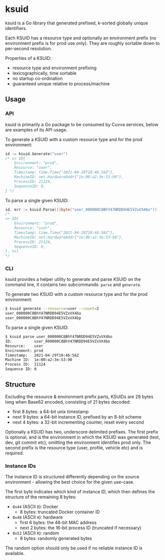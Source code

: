 # ksuid

ksuid is a Go library that generated prefixed, k-sorted globally unique identifiers.

Each KSUID has a resource type and optionally an environment prefix (no environment prefix is for prod use only). They are roughly sortable down to per-second resolution.

Properties of a KSUID:

- resource type and environment prefixing
- lexicographically, time sortable
- no startup co-ordination
- guaranteed unique relative to process/machine

## Usage

### API

ksuid is primarily a Go package to be consumed by Cuvva services, below are examples of its API usage.

To generate a KSUID with a custom resource type and for the prod environment:

```go
id := ksuid.Generate("user")
/* => ID{
	Environment: "prod",
	Resource: "user",
	Timestamp: time.Time{"2021-04-29T10:46:56Z"},
	MachineID: net.HardwareAddr{"1e:00:a2:3e:53:90"},
	ProcessID: 21124,
	SequenceID: 0,
} */
```

To parse a single given KSUID:

```go
id, err := ksuid.Parse([]byte("user_000000C8BhY47NRDD94E5VZxVX4bo"))
/*
=> ID{
	Environment: "prod",
	Resource: "user",
	Timestamp: time.Time{"2021-04-29T10:46:56Z"},
	MachineID: net.HardwareAddr{"1e:00:a2:3e:53:90"},
	ProcessID: 21124,
	SequenceID: 0,
}, nil
*/
```

### CLI

ksuid provides a helper utility to generate and parse KSUID on the command line, it contains two subcommands: `parse` and `generate`.

To generate two KSUID with a custom resource type and for the prod environment:

```sh
$ ksuid generate --resource=user --count=2
user_000000C8BhY47NRDD94E5VZxVX4bo
user_000000C8BhY47NRDD94E5VZxVX4bp
```

To parse a single given KSUID:

```sh
$ ksuid parse user_000000C8BhY47NRDD94E5VZxVX4bo
ID:          user_000000C8BhY47NRDD94E5VZxVX4bo
Resource:    user
Environment: prod
Timestamp:   2021-04-29T10:46:56Z
Machine ID:  1e:00:a2:3e:53:90
Process ID:  21124
Sequence ID: 0
```

## Structure

Excluding the resource & environment prefix parts, KSUIDs are 29 bytes long when Base62 encoded, consisting of 21 bytes decoded:

- first 8 bytes: a 64-bit unix timestamp
- next 9 bytes: a 64-bit instance ID, prefixed by an 8-bit scheme
- next 4 bytes: a 32-bit incrementing counter, reset every second

Optionally a KSUID has two, underscore delimited prefixes. The first prefix is optional, and is the environment in which the KSUID was generated (test, dev, git commit etc), omitting the environment identifies prod only. The second prefix is the resource type (user, profile, vehicle etc) and is required.

### Instance IDs

The instance ID is structured differently depending on the source environment - allowing the best choice for the given use-case.

The first byte indicates which kind of instance ID, which then defines the structure of the remaining 8 bytes:

- `0x44` (ASCII `D`): Docker
	- 8 bytes: truncated Docker container ID
- `0x48` (ASCII `H`): hardware
	- first 6 bytes: the 48-bit MAC address
	- next 2 bytes: the 16-bit process ID (truncated if necessary)
- `0x52` (ASCII `R`): random
	- 8 bytes: randomly generated bytes

The random option should only be used if no reliable instance ID is available.
